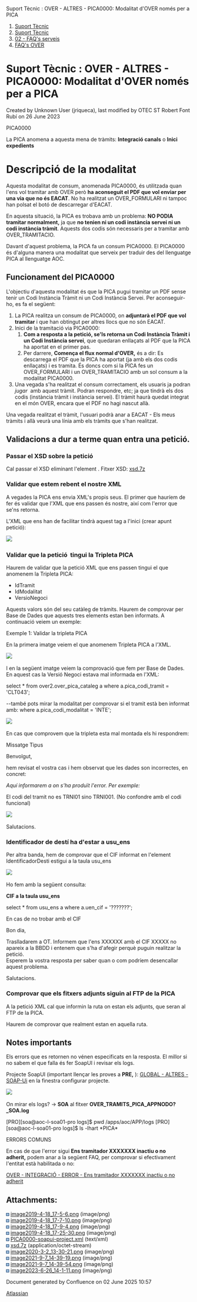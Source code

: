 Suport Tècnic : OVER - ALTRES - PICA0000: Modalitat d'OVER només per a PICA  

1.  [Suport Tècnic](index.html)
2.  [Suport Tècnic](13893782.html)
3.  [02 - FAQ's serveis](26313393.html)
4.  [FAQ's OVER](28705589.html)

Suport Tècnic : OVER - ALTRES - PICA0000: Modalitat d'OVER només per a PICA
===========================================================================

Created by Unknown User (jriqueca), last modified by OTEC ST Robert Font Rubí on 26 June 2023

PICA0000

La PICA anomena a aquesta mena de tràmits: **Integració canals** o **Inici expedients**

  

Descripció de la modalitat
==========================

Aquesta modalitat de consum, anomenada PICA0000, és utilitzada quan l'ens vol tramitar amb OVER però **ha aconseguit el PDF que vol enviar per una via que no és EACAT**. No ha realitzat un OVER\_FORMULARI ni tampoc han polsat el botó de descarregar d'EACAT.

En aquesta situació, la PICA es trobava amb un problema: **NO PODIA tramitar normalment,** ja que **no tenien ni un codi instància servei ni un codi instància tràmit**. Aquests dos codis són necessaris per a tramitar amb OVER\_TRAMITACIO.

Davant d'aquest problema, la PICA fa un consum PICA0000. El PICA0000 és d'alguna manera una modalitat que serveix per traduir des del llenguatge PICA al llenguatge AOC.

  

Funcionament del PICA0000
-------------------------

L'objectiu d'aquesta modalitat és que la PICA pugui tramitar un PDF sense tenir un Codi Instància Tràmit ni un Codi Instància Servei. Per aconseguir-ho, es fa el següent:

1.  La PICA realitza un consum de PICA0000, on **adjuntarà el PDF que vol tramitar** i que han obtingut per altres llocs que no són EACAT.
2.  Inici de la tramitació via PICA0000:
    1.  **Com a resposta a la petició, se'ls retorna un Codi Instància Tràmit i un Codi Instància servei**, que quedaran enllaçats al PDF que la PICA ha aportat en el primer pas.
    2.  Per darrere, **Comença el flux normal d'OVER,** és a dir: Es descarrega el PDF que la PICA ha aportat (ja amb els dos codis enllaçats) i es tramita. És doncs com si la PICA fes un OVER\_FORMULARI i un OVER\_TRAMITACIO amb un sol consum a la modalitat PICA0000.
3.  Una vegada s'ha realitzat el consum correctament, els usuaris ja podran _jugar_  amb aquest tràmit. Podran respondre, etc; ja que tindrà els dos codis (instància tràmit i instància servei). El tràmit haurà quedat integrat en el món OVER, encara que el PDF no hagi nascut allà.

Una vegada realitzat el tràmit, l'usuari podrà anar a EACAT - Els meus tràmits i allà veurà una línia amb els tràmits que s'han realitzat.

  

Validacions a dur a terme quan entra una petició.
-------------------------------------------------

### Passar el XSD sobre la petició

Cal passar el XSD eliminant l'element <CrearApuntPeticio>. Fitxer XSD: [xsd.7z](attachments/26313516/26314393.7z)

### Validar que estem rebent el nostre XML

A vegades la PICA ens envia XML's propis seus. El primer que hauríem de fer és validar que l'XML que ens passen és nostre, així com l'error que se'ns retorna.

L'XML que ens han de facilitar tindrà aquest tag a l'inici (crear apunt petició):

![](attachments/26313516/26317122.png)

### Validar que la petició  tingui la Tripleta PICA

Haurem de validar que la petició XML que ens passen tingui el que anomenem la Tripleta PICA:

*   IdTramit
*   IdModalitat
*   VersioNegoci

Aquests valors són del seu catàleg de tràmits. Haurem de comprovar per Base de Dades que aquests tres elements estan ben informats. A continuació veiem un exemple:

Exemple 1: Validar la tripleta PICA

En la primera imatge veiem el que anomenem Tripleta PICA a l'XML. 

![](attachments/26313516/26317142.png)

  

  

I en la següent imatge veiem la comprovació que fem per Base de Dades. En aquest cas la Versió Negoci estava mal informada en l'XML:

  

select \* from over2.over\_pica\_cataleg  a
where a.pica\_codi\_tramit = 'CLT043';

--també pots mirar la modalitat per comprovar si el tramit està ben informat amb:
where a.pica\_codi\_modalitat = 'INTE';

  

![](attachments/26313516/26317137.png)

En cas que comprovem que la tripleta esta mal montada els hi respondrem:

Missatge Tipus

Benvolgut,

hem revisat el vostra cas i hem observat que les dades son incorrectes, en concret:

_Aquí informarem a on s'ha produït l'error. Per exemple:_

El codi del tramit no es TRNI01 sino TRNI001. (No confondre amb el codi funcional)

_![](attachments/26313516/61931565.png)_

Salutacions.

### Identificador de destí ha d'estar a usu\_ens

Per altra banda, hem de comprovar que el CIF informat en l'element IdentificadorDesti estigui a la taula usu\_ens

![](attachments/26313516/36339726.png)

Ho fem amb la següent consulta:

**CIF a la taula usu\_ens**

select \* from usu\_ens a
where a.uen\_cif = '???????';

En cas de no trobar amb el CIF

Bon dia,

  
Traslladarem a OT. Informem que l'ens XXXXXX amb el CIF XXXXX no apareix a la BBDD i entenem que s'ha d'afegir perquè puguin realitzar la petició.  
Esperem la vostra resposta per saber quan o com podríem desencallar aquest problema.  
  
Salutacions.

### Comprovar que els fitxers adjunts siguin al FTP de la PICA

A la petició XML cal que informin la ruta on estan els adjunts, que seran al FTP de la PICA.

Haurem de comprovar que realment estan en aquella ruta.

  

Notes importants
----------------

Els errors que es retornen no vénen especificats en la resposta. El millor si no sabem el que falla és fer SoapUI i revisar els logs.

Projecte SoapUI (important llençar les proves a **PRE,** ): [GLOBAL - ALTRES - SOAP-Ui](GLOBAL---ALTRES---SOAP-Ui_41523727.html) en la finestra configurar projecte.

![](attachments/26313516/93356555.png)

  

  

On mirar els logs? → **SOA** al fitxer **OVER\_TRAMITS\_PICA\_APPNODO?\_SOA.log**

\[PRO\]\[soa@aoc-l-soa01-pro logs\]$ pwd
/apps/aoc/APP/logs
\[PRO\]\[soa@aoc-l-soa01-pro logs\]$ ls -lhart \*PICA\*

ERRORS COMUNS

En cas de que l'error sigui **Ens tramitador XXXXXXX inactiu o no adherit,** podem anar a la següent FAQ, per comprovar si efectivament l'entitat està habilitada o no:

  

[OVER - INTEGRACIÓ - ERROR - Ens tramitador XXXXXXX inactiu o no adherit](41522774.html)

  

  

Attachments:
------------

![](images/icons/bullet_blue.gif) [image2019-4-18\_17-5-6.png](attachments/26313516/26317142.png) (image/png)  
![](images/icons/bullet_blue.gif) [image2019-4-18\_17-7-10.png](attachments/26313516/26317137.png) (image/png)  
![](images/icons/bullet_blue.gif) [image2019-4-18\_17-9-4.png](attachments/26313516/26317140.png) (image/png)  
![](images/icons/bullet_blue.gif) [image2019-4-18\_17-25-30.png](attachments/26313516/26317122.png) (image/png)  
![](images/icons/bullet_blue.gif) [PICA0000-soapui-project.xml](attachments/26313516/26316321.xml) (text/xml)  
![](images/icons/bullet_blue.gif) [xsd.7z](attachments/26313516/26314393.7z) (application/octet-stream)  
![](images/icons/bullet_blue.gif) [image2020-3-2\_13-30-21.png](attachments/26313516/36339726.png) (image/png)  
![](images/icons/bullet_blue.gif) [image2021-9-7\_14-39-19.png](attachments/26313516/61931564.png) (image/png)  
![](images/icons/bullet_blue.gif) [image2021-9-7\_14-39-54.png](attachments/26313516/61931565.png) (image/png)  
![](images/icons/bullet_blue.gif) [image2023-6-26\_14-1-11.png](attachments/26313516/93356555.png) (image/png)  

Document generated by Confluence on 02 June 2025 10:57

[Atlassian](http://www.atlassian.com/)